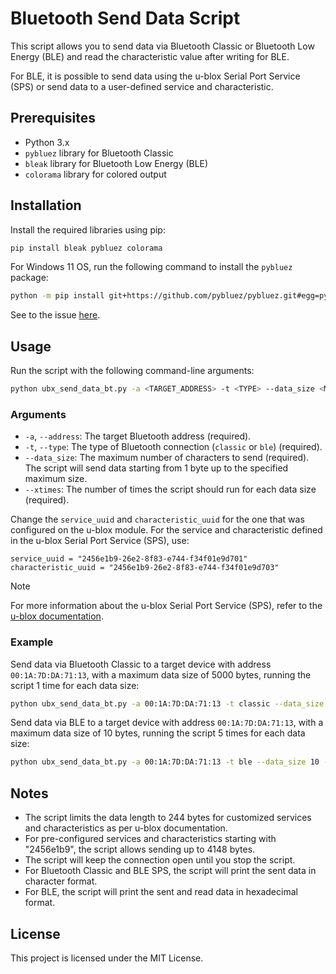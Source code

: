 # Bluetooth Send Data Script

This script allows you to send data via Bluetooth Classic or Bluetooth Low Energy (BLE) and read the characteristic value after writing for BLE.

For BLE, it is possible to send data using the u-blox Serial Port Service (SPS) or send data to a user-defined service and characteristic.

## Prerequisites

- Python 3.x
- `pybluez` library for Bluetooth Classic
- `bleak` library for Bluetooth Low Energy (BLE)
- `colorama` library for colored output

## Installation

Install the required libraries using pip:

```sh
pip install bleak pybluez colorama
```

For Windows 11 OS, run the following command to install the `pybluez` package:

```sh
python -m pip install git+https://github.com/pybluez/pybluez.git#egg=pybluez
```

See to the issue [here](https://github.com/pybluez/pybluez/issues/471).

## Usage

Run the script with the following command-line arguments:

```sh
python ubx_send_data_bt.py -a <TARGET_ADDRESS> -t <TYPE> --data_size <MAX_DATA_SIZE> --xtimes <XTIMES>
```

### Arguments

- `-a`, `--address`: The target Bluetooth address (required).
- `-t`, `--type`: The type of Bluetooth connection (`classic` or `ble`) (required).
- `--data_size`: The maximum number of characters to send (required). The script will send data starting from 1 byte up to the specified maximum size.
- `--xtimes`: The number of times the script should run for each data size (required).

Change the `service_uuid` and `characteristic_uuid` for the one that was configured on the u-blox module.
For the service and characteristic defined in the u-blox Serial Port Service (SPS), use:
```
service_uuid = "2456e1b9-26e2-8f83-e744-f34f01e9d701"
characteristic_uuid = "2456e1b9-26e2-8f83-e744-f34f01e9d703"
```
> [!NOTE]
> For more information about the u-blox Serial Port Service (SPS), refer to the [u-blox documentation](https://u-blox.com/docs/UBX-16011192).

### Example

Send data via Bluetooth Classic to a target device with address `00:1A:7D:DA:71:13`, with a maximum data size of 5000 bytes, running the script 1 time for each data size:

```sh
python ubx_send_data_bt.py -a 00:1A:7D:DA:71:13 -t classic --data_size 5000 --xtimes 1
```

Send data via BLE to a target device with address `00:1A:7D:DA:71:13`, with a maximum data size of 10 bytes, running the script 5 times for each data size:

```sh
python ubx_send_data_bt.py -a 00:1A:7D:DA:71:13 -t ble --data_size 10 --xtimes 5
```

## Notes

- The script limits the data length to 244 bytes for customized services and characteristics as per u-blox documentation.
- For pre-configured services and characteristics starting with "2456e1b9", the script allows sending up to 4148 bytes.
- The script will keep the connection open until you stop the script.
- For Bluetooth Classic and BLE SPS, the script will print the sent data in character format.
- For BLE, the script will print the sent and read data in hexadecimal format.

## License

This project is licensed under the MIT License.